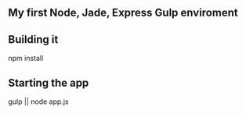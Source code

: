 ## My first Node, Jade, Express Gulp enviroment

## Building it
npm install

## Starting the app
gulp || node app.js


